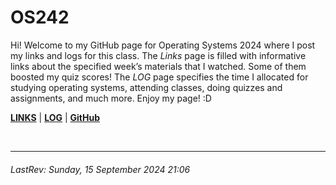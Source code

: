 # OS242

Hi! Welcome to my GitHub page for Operating Systems 2024 where I post my links and logs for this class. The *Links* page is filled with informative links about the specified week’s materials that I watched. Some of them boosted my quiz scores! The *LOG* page specifies the time I allocated for studying operating systems, attending classes, doing quizzes and assignments, and much more. Enjoy my page! :D

**[LINKS](links.md)** | **[LOG](TXT/mylog.txt)** | **[GitHub](https://github.com/karolinajocelyn/os242/)**

<br>

---
###### LastRev: Sunday, 15 September 2024 21:06


